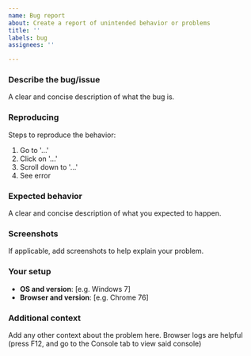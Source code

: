 ```yaml
---
name: Bug report
about: Create a report of unintended behavior or problems
title: ''
labels: bug
assignees: ''

---
```


### Describe the bug/issue
A clear and concise description of what the bug is.

### Reproducing
Steps to reproduce the behavior:
1. Go to '...'
2. Click on '...'
3. Scroll down to '...'
4. See error

### Expected behavior
A clear and concise description of what you expected to happen.

### Screenshots
If applicable, add screenshots to help explain your problem.

### Your setup
 - **OS and version**: [e.g. Windows 7]
 - **Browser and version**: [e.g. Chrome 76]

### Additional context
Add any other context about the problem here. Browser logs are helpful (press F12, and go to the Console tab to view said console)
